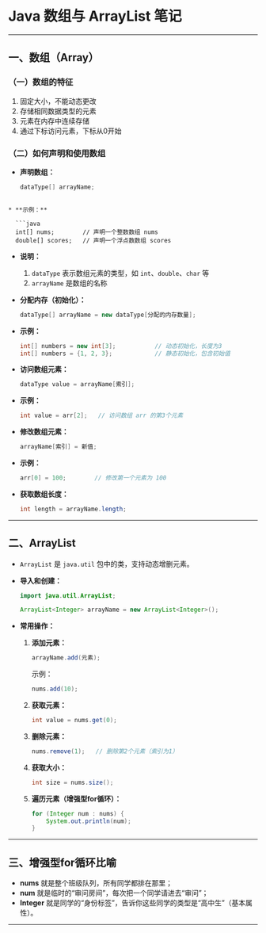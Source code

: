 # Java 数组与 ArrayList 笔记

---

## 一、数组（Array）

### （一）数组的特征
1. 固定大小，不能动态更改  
2. 存储相同数据类型的元素  
3. 元素在内存中连续存储  
4. 通过下标访问元素，下标从0开始  

### （二）如何声明和使用数组

- **声明数组：**

  ```java
  dataType[] arrayName;
```

* **示例：**

  ```java
  int[] nums;        // 声明一个整数数组 nums
  double[] scores;   // 声明一个浮点数数组 scores
  ```

* **说明：**

  1. `dataType` 表示数组元素的类型，如 `int`、`double`、`char` 等
  2. `arrayName` 是数组的名称

* **分配内存（初始化）：**

  ```java
  dataType[] arrayName = new dataType[分配的内存数量];
  ```

* **示例：**

  ```java
  int[] numbers = new int[3];           // 动态初始化，长度为3
  int[] numbers = {1, 2, 3};            // 静态初始化，包含初始值
  ```

* **访问数组元素：**

  ```java
  dataType value = arrayName[索引];
  ```

* **示例：**

  ```java
  int value = arr[2];   // 访问数组 arr 的第3个元素
  ```

* **修改数组元素：**

  ```java
  arrayName[索引] = 新值;
  ```

* **示例：**

  ```java
  arr[0] = 100;        // 修改第一个元素为 100
  ```

* **获取数组长度：**

  ```java
  int length = arrayName.length;
  ```

---

## 二、ArrayList

* `ArrayList` 是 `java.util` 包中的类，支持动态增删元素。

* **导入和创建：**

  ```java
  import java.util.ArrayList;

  ArrayList<Integer> arrayName = new ArrayList<Integer>();
  ```

* **常用操作：**

  1. **添加元素：**

     ```java
     arrayName.add(元素);
     ```

     示例：

     ```java
     nums.add(10);
     ```

  2. **获取元素：**

     ```java
     int value = nums.get(0);
     ```

  3. **删除元素：**

     ```java
     nums.remove(1);   // 删除第2个元素（索引为1）
     ```

  4. **获取大小：**

     ```java
     int size = nums.size();
     ```

  5. **遍历元素（增强型for循环）：**

     ```java
     for (Integer num : nums) {
         System.out.println(num);
     }
     ```

---

## 三、增强型for循环比喻

* **nums** 就是整个班级队列，所有同学都排在那里；
* **num** 就是临时的“审问房间”，每次把一个同学请进去“审问”；
* **Integer** 就是同学的“身份标签”，告诉你这些同学的类型是“高中生”（基本属性）。

---

